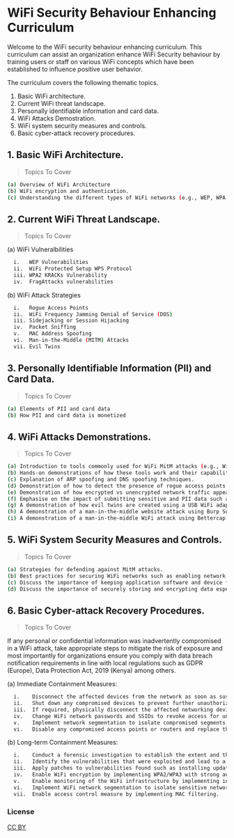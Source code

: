 # WiFi Security Behaviour Enhancing Curriculum

Welcome to the WiFi security behaviour enhancing curriculum. This curriculum can assist an organization enhance WiFi Security behaviour by training users or staff on various WiFi concepts which have been established to influence positive user behavior.

The curriculum covers the following thematic topics.

1. Basic WiFi architecture.
2. Current WiFi threat landscape.
3. Personally identifiable information and card data.
4. WiFi Attacks Demostration.
5. WiFi system security measures and controls.
6. Basic cyber-attack recovery procedures.


## 1. Basic WiFi Architecture.
> Topics To Cover
```sh
(a) Overview of WiFi Architecture
(b) WiFi encryption and authentication.
(c) Understanding the different types of WiFi networks (e.g., WEP, WPA, WPA2, WPA3).
``` 
## 2. Current WiFi Threat Landscape.
> Topics To Cover

(a) WiFi Vulneralbilities
```sh
  i.   WEP Vulnerabilities
  ii.  WiFi Protected Setup WPS Protocol
  iii. WPA2 KRACKs Vulnerability
  iv.  FragAttacks vulnerabilities
 ``` 
(b) WiFi Attack Strategies
```sh
  i.   Rogue Access Points
  ii.  WiFi Frequency Jamming Denial of Service (DOS)
  iii. Sidejacking or Session Hijacking
  iv.  Packet Sniffing
  v.   MAC Address Spoofing
  vi.  Man-in-the-Middle (MITM) Attacks
  vii. Evil Twins
 ``` 
## 3. Personally Identifiable Information (PII) and Card Data.
> Topics To Cover
```sh
(a) Elements of PII and card data
(b) How PII and card data is monetized
``` 
## 4. WiFi Attacks Demonstrations.
> Topics To Cover
```sh
(a) Introduction to tools commonly used for WiFi MitM attacks (e.g., Wireshark, Ettercap, Bettercap).
(b) Hands-on demonstrations of how these tools work and their capabilities.
(c) Explanation of ARP spoofing and DNS spoofing techniques.
(d) Demonstration of how to detect the presence of rogue access points using WiFi analyzers.
(e) Demonstration of how encrypted vs unencrypted network traffic appears in transit using Wireshark.
(f) Emphasise on the impact of submitting sensitive and PII data such as login credentials or card transaction details on a webiste with no HTTPS, use case studies or examples.
(g) A demonstration of how evil twins are created using a USB WiFi adapter with Aircrack-ng or WiFi Pineapple kit from Hack5.
(h) A demonstration of a man-in-the-middle website attack using Burp Suite application.
(i) A demonstration of a man-in-the-middle WiFi attack using Bettercap solution.

``` 
## 5. WiFi System Security Measures and Controls.
> Topics To Cover
```sh
(a) Strategies for defending against MitM attacks.
(b) Best practices for securing WiFi networks such as enabling network segmentation, using strong encryption and implementing MAC address filtering.
(c) Discuss the importance of keeping application software and device firmwares up to date.
(d) Discuss the importance of securely storing and encrypting data especially while in transit to prevent unauthorized access.
```
## 6. Basic Cyber-attack Recovery Procedures.
> Topics To Cover

If any personal or confidential information was inadvertently compromised in a WiFi attack, take appropriate steps to mitigate the risk of exposure and most importantly for organizations ensure you comply with data breach notification requirements in line with local regulations such as GDPR (Europe), Data Protection Act, 2019 (Kenya) among others.

(a) Immediate Containment Measures:
```sh
  i.    Disconnect the affected devices from the network as soon as suspicious activity or a confirmed attack is detected.
  ii.   Shut down any compromised devices to prevent further unauthorized access.
  iii.  If required, physically disconnect the affected networking devices from the network to isolate the attack.
  iv.   Change WiFi network passwords and SSIDs to revoke access for unauthorized users.
  v.    Implement network segmentation to isolate compromised segments.
  vi.   Disable any compromised access points or routers and replace them with secure, unaffected devices.
```
(b) Long-term Containment Measures:
```sh
  i.    Conduct a forensic investigation to establish the extent and the nature of compromise.
  ii.   Identify the vulnerabilities that were exploited and lead to a breach.
  iii.  Apply patches to vulnerabilities found such as installing updates or upgrades on applications and firmware. 
  iv.   Enable WiFi encryption by implementing WPA2/WPA3 with strong authentication key.
  v.    Enable monitoring of the WiFi infrastructure by implementing intrusion detection & prevention systems.
  vi.   Implement WiFi network segmentation to isolate sensitive networks.
  vii.  Enable access control measure by implementing MAC filtering.
```

### License
[CC BY](https://creativecommons.org/licenses/by/4.0/)
